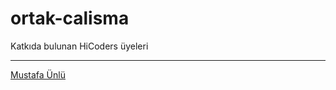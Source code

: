 # ortak-calisma


Katkıda bulunan HiCoders üyeleri

-------------------
[Mustafa Ünlü](https://github.com/hc-unlu)
